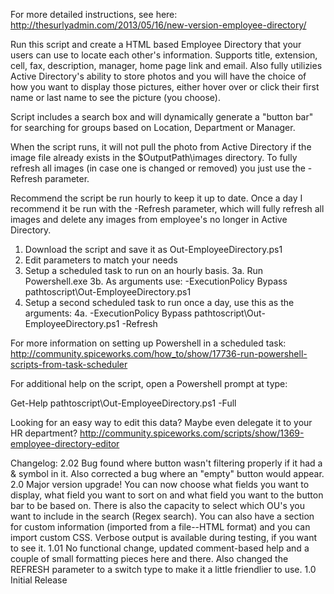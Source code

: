 For more detailed instructions, see here: 
http://thesurlyadmin.com/2013/05/16/new-version-employee-directory/

Run this script and create a HTML based Employee Directory that your users can use to locate each other's information. Supports title, extension, cell, fax, description, manager, home page link and email. Also fully utilizies Active Directory's ability to store photos and you will have the choice of how you want to display those pictures, either hover over or click their first name or last name to see the picture (you choose). 

Script includes a search box and will dynamically generate a "button bar" for searching for groups based on Location, Department or Manager. 

When the script runs, it will not pull the photo from Active Directory if the image file already exists in the $OutputPath\images directory. To fully refresh all images (in case one is changed or removed) you just use the -Refresh parameter. 

Recommend the script be run hourly to keep it up to date. Once a day I recommend it be run with the -Refresh parameter, which will fully refresh all images and delete any images from employee's no longer in Active Directory.

1. Download the script and save it as Out-EmployeeDirectory.ps1 
2. Edit parameters to match your needs 
3. Setup a scheduled task to run on an hourly basis. 
3a. Run Powershell.exe 
3b. As arguments use: -ExecutionPolicy Bypass pathtoscript\Out-EmployeeDirectory.ps1 
4. Setup a second scheduled task to run once a day, use this as the arguments: 
4a. -ExecutionPolicy Bypass pathtoscript\Out-EmployeeDirectory.ps1 -Refresh

For more information on setting up Powershell in a scheduled task: http://community.spiceworks.com/how_to/show/17736-run-powershell-scripts-from-task-scheduler

For additional help on the script, open a Powershell prompt at type:

Get-Help pathtoscript\Out-EmployeeDirectory.ps1 -Full

Looking for an easy way to edit this data? Maybe even delegate it to your HR department? 
http://community.spiceworks.com/scripts/show/1369-employee-directory-editor

Changelog: 
2.02 Bug found where button wasn't filtering properly if it had a & symbol in it. Also corrected 
a bug where an "empty" button would appear. 
2.0 Major version upgrade! You can now choose what fields you want to display, 
what field you want to sort on and what field you want to the button bar 
to be based on. There is also the capacity to select which OU's you want 
to include in the search (Regex search). You can also have a section for 
custom information (imported from a file--HTML format) and you can import 
custom CSS. Verbose output is available during testing, if you want to 
see it. 
1.01 No functional change, updated comment-based help and a couple 
of small formatting pieces here and there. Also changed the 
REFRESH parameter to a switch type to make it a little 
friendlier to use. 
1.0 Initial Release

